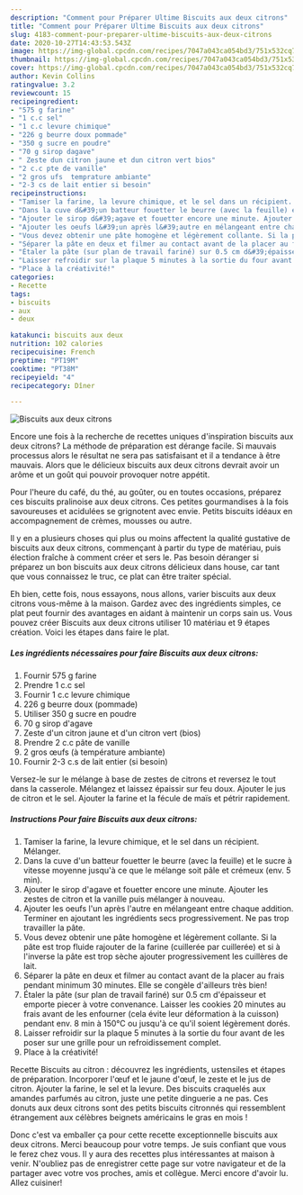 ```yaml
---
description: "Comment pour Préparer Ultime Biscuits aux deux citrons"
title: "Comment pour Préparer Ultime Biscuits aux deux citrons"
slug: 4183-comment-pour-preparer-ultime-biscuits-aux-deux-citrons
date: 2020-10-27T14:43:53.543Z
image: https://img-global.cpcdn.com/recipes/7047a043ca054bd3/751x532cq70/biscuits-aux-deux-citrons-photo-principale-de-la-recette.jpg
thumbnail: https://img-global.cpcdn.com/recipes/7047a043ca054bd3/751x532cq70/biscuits-aux-deux-citrons-photo-principale-de-la-recette.jpg
cover: https://img-global.cpcdn.com/recipes/7047a043ca054bd3/751x532cq70/biscuits-aux-deux-citrons-photo-principale-de-la-recette.jpg
author: Kevin Collins
ratingvalue: 3.2
reviewcount: 15
recipeingredient:
- "575 g farine"
- "1 c.c sel"
- "1 c.c levure chimique"
- "226 g beurre doux pommade"
- "350 g sucre en poudre"
- "70 g sirop dagave"
- " Zeste dun citron jaune et dun citron vert bios"
- "2 c.c pte de vanille"
- "2 gros ufs  temprature ambiante"
- "2-3 cs de lait entier si besoin"
recipeinstructions:
- "Tamiser la farine, la levure chimique, et le sel dans un récipient. Mélanger."
- "Dans la cuve d&#39;un batteur fouetter le beurre (avec la feuille) et le sucre à vitesse moyenne jusqu&#39;à ce que le mélange soit pâle et crémeux (env. 5 min)."
- "Ajouter le sirop d&#39;agave et fouetter encore une minute. Ajouter les zestes de citron et la vanille puis mélanger à nouveau."
- "Ajouter les oeufs l&#39;un après l&#39;autre en mélangeant entre chaque addition. Terminer en ajoutant les ingrédients secs progressivement. Ne pas trop travailler la pâte."
- "Vous devez obtenir une pâte homogène et légèrement collante. Si la pâte est trop fluide rajouter de la farine (cuillerée par cuillerée) et si à l&#39;inverse la pâte est trop sèche ajouter progressivement les cuillères de lait."
- "Séparer la pâte en deux et filmer au contact avant de la placer au frais pendant minimum 30 minutes. Elle se congèle d&#39;ailleurs très bien!"
- "Étaler la pâte (sur plan de travail fariné) sur 0.5 cm d&#39;épaisseur et emporte piecer à votre convenance. Laisser les cookies 20 minutes au frais avant de les enfourner (cela évite leur déformation à la cuisson) pendant env. 8 min à 150°C ou jusqu&#39;à ce qu&#39;il soient légèrement dorés."
- "Laisser refroidir sur la plaque 5 minutes à la sortie du four avant de les poser sur une grille pour un refroidissement complet."
- "Place à la créativité!"
categories:
- Recette
tags:
- biscuits
- aux
- deux

katakunci: biscuits aux deux 
nutrition: 102 calories
recipecuisine: French
preptime: "PT19M"
cooktime: "PT38M"
recipeyield: "4"
recipecategory: Dîner

---
```



![Biscuits aux deux citrons](https://img-global.cpcdn.com/recipes/7047a043ca054bd3/751x532cq70/biscuits-aux-deux-citrons-photo-principale-de-la-recette.jpg)

Encore une fois à la recherche de recettes uniques d'inspiration biscuits aux deux citrons? La méthode de préparation est dérange facile. Si mauvais processus alors le résultat ne sera pas satisfaisant et il a tendance à être mauvais. Alors que le délicieux biscuits aux deux citrons devrait avoir un arôme et un goût qui pouvoir provoquer notre appétit.

Pour l&#39;heure du café, du thé, au goûter, ou en toutes occasions, préparez ces biscuits pralinoise aux deux citrons. Ces petites gourmandises à la fois savoureuses et acidulées se grignotent avec envie. Petits biscuits idéaux en accompagnement de crèmes, mousses ou autre.

Il y en a plusieurs choses qui plus ou moins affectent la qualité gustative de biscuits aux deux citrons, commençant à partir du type de matériau, puis élection fraîche à comment créer et sers le. Pas besoin déranger si préparez un bon biscuits aux deux citrons délicieux dans house, car tant que vous connaissez le truc, ce plat can être traiter spécial.


Eh bien, cette fois, nous essayons, nous allons, varier biscuits aux deux citrons vous-même à la maison. Gardez avec des ingrédients simples, ce plat peut fournir des avantages en aidant à maintenir un corps sain us. Vous pouvez créer Biscuits aux deux citrons utiliser 10 matériau et 9 étapes création. Voici les étapes dans faire le plat.

<!--inarticleads1-->

##### Les ingrédients nécessaires pour faire Biscuits aux deux citrons:

1. Fournir 575 g farine
1. Prendre 1 c.c sel
1. Fournir 1 c.c levure chimique
1.  226 g beurre doux (pommade)
1. Utiliser 350 g sucre en poudre
1.  70 g sirop d&#39;agave
1.   Zeste d&#39;un citron jaune et d&#39;un citron vert (bios)
1. Prendre 2 c.c pâte de vanille
1.  2 gros œufs (à température ambiante)
1. Fournir 2-3 c.s de lait entier (si besoin)


Versez-le sur le mélange à base de zestes de citrons et reversez le tout dans la casserole. Mélangez et laissez épaissir sur feu doux. Ajouter le jus de citron et le sel. Ajouter la farine et la fécule de maïs et pétrir rapidement. 

<!--inarticleads2-->

##### Instructions Pour faire Biscuits aux deux citrons:

1. Tamiser la farine, la levure chimique, et le sel dans un récipient. Mélanger.
1. Dans la cuve d&#39;un batteur fouetter le beurre (avec la feuille) et le sucre à vitesse moyenne jusqu&#39;à ce que le mélange soit pâle et crémeux (env. 5 min).
1. Ajouter le sirop d&#39;agave et fouetter encore une minute. Ajouter les zestes de citron et la vanille puis mélanger à nouveau.
1. Ajouter les oeufs l&#39;un après l&#39;autre en mélangeant entre chaque addition. Terminer en ajoutant les ingrédients secs progressivement. Ne pas trop travailler la pâte.
1. Vous devez obtenir une pâte homogène et légèrement collante. Si la pâte est trop fluide rajouter de la farine (cuillerée par cuillerée) et si à l&#39;inverse la pâte est trop sèche ajouter progressivement les cuillères de lait.
1. Séparer la pâte en deux et filmer au contact avant de la placer au frais pendant minimum 30 minutes. Elle se congèle d&#39;ailleurs très bien!
1. Étaler la pâte (sur plan de travail fariné) sur 0.5 cm d&#39;épaisseur et emporte piecer à votre convenance. Laisser les cookies 20 minutes au frais avant de les enfourner (cela évite leur déformation à la cuisson) pendant env. 8 min à 150°C ou jusqu&#39;à ce qu&#39;il soient légèrement dorés.
1. Laisser refroidir sur la plaque 5 minutes à la sortie du four avant de les poser sur une grille pour un refroidissement complet.
1. Place à la créativité!


Recette Biscuits au citron : découvrez les ingrédients, ustensiles et étapes de préparation. Incorporer l&#39;œuf et le jaune d&#39;œuf, le zeste et le jus de citron. Ajouter la farine, le sel et la levure. Des biscuits craquelés aux amandes parfumés au citron, juste une petite dinguerie a ne pas. Ces donuts aux deux citrons sont des petits biscuits citronnés qui ressemblent étrangement aux célèbres beignets américains le gras en mois ! 


Donc c'est va emballer ça pour cette recette exceptionnelle biscuits aux deux citrons. Merci beaucoup pour votre temps. Je suis confiant que vous le ferez chez vous. Il y aura des recettes plus  intéressantes at maison à venir. N'oubliez pas de enregistrer cette page sur votre navigateur et de la partager avec votre vos proches, amis et collègue. Merci encore d'avoir lu. Allez cuisiner!
